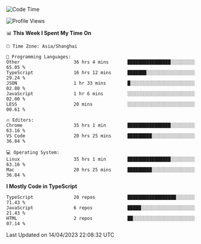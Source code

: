 <!--START_SECTION:waka-->
![Code Time](http://img.shields.io/badge/Code%20Time-4%2C267%20hrs%209%20mins-blue)

![Profile Views](http://img.shields.io/badge/Profile%20Views-0-blue)

📊 **This Week I Spent My Time On** 

```text
🕑︎ Time Zone: Asia/Shanghai

💬 Programming Languages: 
Other                    36 hrs 4 mins       ████████████████░░░░░░░░░   65.05 % 
TypeScript               16 hrs 12 mins      ███████░░░░░░░░░░░░░░░░░░   29.24 % 
JSON                     1 hr 33 mins        █░░░░░░░░░░░░░░░░░░░░░░░░   02.80 % 
JavaScript               1 hr 6 mins         ░░░░░░░░░░░░░░░░░░░░░░░░░   02.00 % 
LESS                     20 mins             ░░░░░░░░░░░░░░░░░░░░░░░░░   00.61 % 

🔥 Editors: 
Chrome                   35 hrs 1 min        ████████████████░░░░░░░░░   63.16 % 
VS Code                  20 hrs 25 mins      █████████░░░░░░░░░░░░░░░░   36.84 % 

💻 Operating System: 
Linux                    35 hrs 1 min        ████████████████░░░░░░░░░   63.16 % 
Mac                      20 hrs 25 mins      █████████░░░░░░░░░░░░░░░░   36.84 % 
```

**I Mostly Code in TypeScript** 

```text
TypeScript               20 repos            ██████████████████░░░░░░░   71.43 % 
JavaScript               6 repos             █████░░░░░░░░░░░░░░░░░░░░   21.43 % 
HTML                     2 repos             ██░░░░░░░░░░░░░░░░░░░░░░░   07.14 % 
```




 Last Updated on 14/04/2023 22:08:32 UTC
<!--END_SECTION:waka-->
